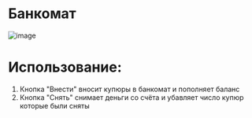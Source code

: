 # Банкомат
![image](https://github.com/TheLonestar1/Bankomat/assets/43960228/e374fad5-d5cb-477d-a8dc-444a4b944cd6)
# Использование:
1) Кнопка "Внести" вносит купюры в банкомат и пополняет баланс
2) Кнопка "Снять" снимает деньги со счёта и убавляет число купюр которые были сняты
